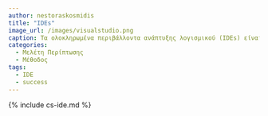 ```yaml
---
author: nestoraskosmidis
title: "IDEs"
image_url: /images/visualstudio.png
caption: Τα ολοκληρωμένα περιβάλλοντα ανάπτυξης λογισμικού (IDEs) είναι εργαλεία που βοηθούν τους προγραμματιστές να αναπτύσσουν και να δοκιμάζουν λογισμικό σε ένα ολοκληρωμένο περιβάλλον.
categories:
  - Μελέτη Περίπτωσης
  - Μέθοδος 
tags:
  - IDE
  - success
---
```


{% include cs-ide.md %}

